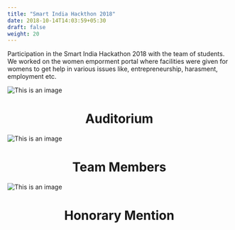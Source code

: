 ```yaml
---
title: "Smart India Hackthon 2018"
date: 2018-10-14T14:03:59+05:30
draft: false
weight: 20
---
```


Participation in the Smart India Hackathon 2018 with the team of students.
We worked on the women emporment portal where facilities were given for womens to get help in various issues like, entrepreneurship, harasment, employment etc.

![This is an image ](/img/sih2018/IMG1.jpg)
<h1 align="center">Auditorium </h1>

![This is an image ](/img/sih2018/IMG2.jpg)
<h1 align="center"> Team Members </h1>

![This is an image ](/img/sih2018/IMG3.jpg)
<h1 align="center">Honorary Mention </h1>
